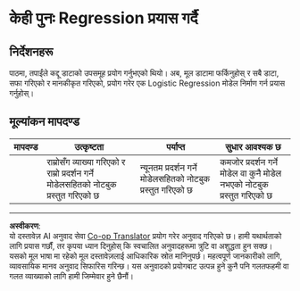 <!--
CO_OP_TRANSLATOR_METADATA:
{
  "original_hash": "8af40209a41494068c1f42b14c0b450d",
  "translation_date": "2025-08-29T16:47:17+00:00",
  "source_file": "2-Regression/4-Logistic/assignment.md",
  "language_code": "ne"
}
-->
# केही पुनः Regression प्रयास गर्दै

## निर्देशनहरू

पाठमा, तपाईंले कद्दू डाटाको उपसमूह प्रयोग गर्नुभएको थियो। अब, मूल डाटामा फर्किनुहोस् र सबै डाटा, सफा गरिएको र मानकीकृत गरिएको, प्रयोग गरेर एक Logistic Regression मोडेल निर्माण गर्न प्रयास गर्नुहोस्।

## मूल्यांकन मापदण्ड

| मापदण्ड | उत्कृष्टता                                                               | पर्याप्त                                                     | सुधार आवश्यक छ                                           |
| -------- | ----------------------------------------------------------------------- | ------------------------------------------------------------ | ----------------------------------------------------------- |
|          | राम्रोसँग व्याख्या गरिएको र राम्रो प्रदर्शन गर्ने मोडेलसहितको नोटबुक प्रस्तुत गरिएको छ | न्यूनतम प्रदर्शन गर्ने मोडेलसहितको नोटबुक प्रस्तुत गरिएको छ | कमजोर प्रदर्शन गर्ने मोडेल वा कुनै मोडेल नभएको नोटबुक प्रस्तुत गरिएको छ |

---

**अस्वीकरण**:  
यो दस्तावेज़ AI अनुवाद सेवा [Co-op Translator](https://github.com/Azure/co-op-translator) प्रयोग गरेर अनुवाद गरिएको छ। हामी यथार्थताको लागि प्रयास गर्छौं, तर कृपया ध्यान दिनुहोस् कि स्वचालित अनुवादहरूमा त्रुटि वा अशुद्धता हुन सक्छ। यसको मूल भाषा मा रहेको मूल दस्तावेज़लाई आधिकारिक स्रोत मानिनुपर्छ। महत्वपूर्ण जानकारीको लागि, व्यावसायिक मानव अनुवाद सिफारिस गरिन्छ। यस अनुवादको प्रयोगबाट उत्पन्न हुने कुनै पनि गलतफहमी वा गलत व्याख्याको लागि हामी जिम्मेवार हुने छैनौं।